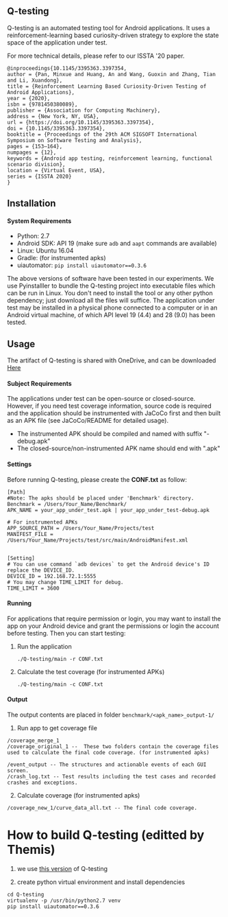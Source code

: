 ## Q-testing

Q-testing is an automated testing tool for Android applications. It uses a reinforcement-learning based curiosity-driven strategy to explore the state space of the application under test.

For more technical details, please refer to our ISSTA '20 paper.

```
@inproceedings{10.1145/3395363.3397354,
author = {Pan, Minxue and Huang, An and Wang, Guoxin and Zhang, Tian and Li, Xuandong},
title = {Reinforcement Learning Based Curiosity-Driven Testing of Android Applications},
year = {2020},
isbn = {9781450380089},
publisher = {Association for Computing Machinery},
address = {New York, NY, USA},
url = {https://doi.org/10.1145/3395363.3397354},
doi = {10.1145/3395363.3397354},
booktitle = {Proceedings of the 29th ACM SIGSOFT International Symposium on Software Testing and Analysis},
pages = {153–164},
numpages = {12},
keywords = {Android app testing, reinforcement learning, functional scenario division},
location = {Virtual Event, USA},
series = {ISSTA 2020}
}
```

## Installation

#### System Requirements

- Python: 2.7
- Android SDK: API 19 (make sure `adb` and `aapt` commands are available)
- Linux: Ubuntu 16.04
- Gradle: (for instrumented apks)
- uiautomator: `pip install uiautomator==0.3.6`

The above versions of software have been tested in our experiments. We use Pyinstalller to bundle the Q-testing project into executable files which can be run in Linux.  You don't need to install the tool or any other python dependency; just download all the files will suffice. The application under test may be installed in a physical phone connected to a computer or in an Android virtual machine, of which API level 19 (4.4) and 28 (9.0) has been tested.

## Usage

The artifact of Q-testing is shared with OneDrive, and can be downloaded [Here](https://1drv.ms/u/s!AmfV7AZ50ULThzDYTBcerncLZzWF?e=OWKl5S)

#### Subject Requirements

The applications under test can be open-source or closed-source. However, if you need test coverage information, source code is required and the application should be instrumented with JaCoCo first and then built as an APK file (see JaCoCo/README for detailed usage).

- The instrumented APK should be compiled and named with suffix "-debug.apk"
- The closed-source/non-instrumented APK name should end with ".apk"

#### Settings

Before running Q-testing, please create the **CONF.txt** as follow: 

```
[Path]
#Note: The apks should be placed under 'Benchmark' directory.
Benchmark = /Users/Your_Name/Benchmark/
APK_NAME = your_app_under_test.apk | your_app_under_test-debug.apk

# For instrumented APKs
APP_SOURCE_PATH = /Users/Your_Name/Projects/test
MANIFEST_FILE = /Users/Your_Name/Projects/test/src/main/AndroidManifest.xml


[Setting]
# You can use command `adb devices` to get the Android device's ID replace the DEVICE_ID.
DEVICE_ID = 192.168.72.1:5555
# You may change TIME_LIMIT for debug.
TIME_LIMIT = 3600
```

#### Running

For applications that require permission or login, you may want to install the app on your Android device and grant the permissions or login the account before testing. Then you can start testing:

1. Run the application

   ```shell
   ./Q-testing/main -r CONF.txt
   ```

2. Calculate the test coverage (for instrumented APKs)

   ```shell
   ./Q-testing/main -c CONF.txt
   ```

#### Output

The output contents are placed in folder `benchmark/<apk_name>_output-1/`

1. Run app to get coverage file

```
/coverage_merge_1
/coverage_original_1 --  These two folders contain the coverage files used to calculate the final code coverage. (for instrumented apks)

/event_output -- The structures and actionable events of each GUI screen.
/crash_log.txt -- Test results including the test cases and recorded crashes and exceptions.
```

2. Calculate coverage  (for instrumented apks)

```
/coverage_new_1/curve_data_all.txt -- The final code coverage.
```

# How to build Q-testing (editted by Themis)

1. we use [this version]() of Q-testing

2. create python virtual environment and install dependencies

```
cd Q-testing
virtualenv -p /usr/bin/python2.7 venv
pip install uiautomator==0.3.6
```

